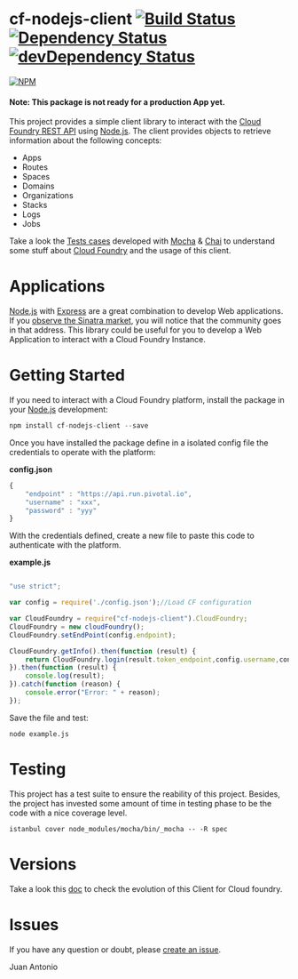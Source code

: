 # cf-nodejs-client [![Build Status](https://travis-ci.org/jabrena/cf-nodejs-client.svg)](https://travis-ci.org/jabrena/cf-nodejs-client) [![Dependency Status](https://david-dm.org/jabrena/cf-nodejs-client.svg)](https://david-dm.org/jabrena/cf-nodejs-client) [![devDependency Status](https://david-dm.org/jabrena/cf-nodejs-client/dev-status.svg)](https://david-dm.org/jabrena/cf-nodejs-client#info=devDependencies)

[![NPM](https://nodei.co/npm/cf-nodejs-client.png?stars=true)](https://nodei.co/npm/cf-nodejs-client/)

#### Note: This package is not ready for a production App yet.

This project provides a simple client library to interact with the [Cloud Foundry REST API](http://apidocs.cloudfoundry.org/) using [Node.js](https://nodejs.org/). The client provides objects to retrieve information about the following concepts:

* Apps
* Routes
* Spaces
* Domains
* Organizations
* Stacks
* Logs
* Jobs

Take a look the [Tests cases](https://github.com/jabrena/cf-nodejs-client/tree/master/test/) developed with [Mocha](https://mochajs.org/) & [Chai](http://chaijs.com/api/bdd/) to understand some stuff about [Cloud Foundry](https://www.cloudfoundry.org/)  and the usage of this client.

# Applications

[Node.js](https://nodejs.org/) with [Express](http://expressjs.com/) are a great combination to develop Web applications. If you [observe the Sinatra market](https://www.google.com/trends/explore#q=python%20flask%2C%20node%20express%2C%20go%20martini%2C%20java%20spark%2C%20java%20spring%20boot&cmpt=q&tz=Etc%2FGMT-2), you will notice that the community goes in that address. This library could be useful for you to develop a Web Application to interact with a Cloud Foundry Instance.

# Getting Started

If you need to interact with a Cloud Foundry platform, install the package in your [Node.js](https://nodejs.org/) development:

``` Javascript
npm install cf-nodejs-client --save
```

Once you have installed the package define in a isolated config file the credentials to operate with the platform:

**config.json**

``` Javascript
{
    "endpoint" : "https://api.run.pivotal.io",
    "username" : "xxx",
    "password" : "yyy"
}
```

With the credentials defined, create a new file to paste this code to authenticate with the platform.

**example.js**

``` Javascript

"use strict";

var config = require('./config.json');//Load CF configuration

var CloudFoundry = require("cf-nodejs-client").CloudFoundry;
CloudFoundry = new cloudFoundry();
CloudFoundry.setEndPoint(config.endpoint);

CloudFoundry.getInfo().then(function (result) {
    return CloudFoundry.login(result.token_endpoint,config.username,config.password);
}).then(function (result) {
    console.log(result);   
}).catch(function (reason) {
    console.error("Error: " + reason);
});

```

Save the file and test:

``` shell
node example.js

```

# Testing

This project has a test suite to ensure the reability of this project. Besides, the project has invested some amount of time in testing phase to be the code with a nice coverage level.

``` shell
istanbul cover node_modules/mocha/bin/_mocha -- -R spec

```

# Versions

Take a look this [doc](https://github.com/jabrena/cf-nodejs-client/blob/master/CHANGELOG.md) to check the evolution of this Client for Cloud foundry.

# Issues

If you have any question or doubt, please [create an issue](https://github.com/jabrena/cf-nodejs-client/issues). 

Juan Antonio
